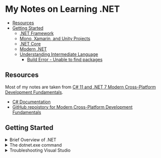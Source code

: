 # My Notes on Learning .NET

- [Resources](#resources)
- [Getting Started](#getting-started)
  - [.NET Framework](#net-framework)
  - [Mono, Xamarin, and Unity Projects](#mono-xamarin-and-unity-projects)
  - [.NET Core](#net-core)
  - [Modern .NET](#modern-net)
  - [Understanding Intermediate Language](#understanding-intermediate-language)
    - [Build Error - Unable to find packages](#build-error---unable-to-find-packages)

## Resources
Most of my notes are taken from [C# 11 and .NET 7 Modern Cross-Platform Development Fundamentals](https://www.amazon.com/11-NET-Cross-Platform-Development-Fundamentals-ebook/dp/B0B7SKMDYQ/ref=sr_1_1?keywords=modern+cross-platform+development&qid=1686430651&sprefix=modern+cross-plat%2Caps%2C111&sr=8-1).

- [C# Documentation](https://learn.microsoft.com/en-us/dotnet/csharp/)
- [GitHub repoistory for Modern Cross-Platform Development Fundamentals](https://github.com/markjprice/cs11dotnet7)

## Getting Started

<details>
  <summary>Brief Overview of .NET</summary>

### .NET Framework

.NET Framework is a development platform that includes a **Common Language Runtime (CLR)**, which manages execution of code, and a **Base Class Library (BCL)**, which provides a rich library of classes to build applications from.

.NET Framework has been an official component of the Windows operating system. However, it is now considered a Windows-only and a legacy platform.  Do not create new apps using it.

### Mono, Xamarin, and Unity Projects

Third parties developed a .NET Framework implementation named the **Mono** project. Mono is cross-platform but fell behind the official implementation of .NET Framework.

Mono has a niche as the foundation of the **Xamarin** mobile platform as well as cross-platform game development platforms like **Unity**.

Microsoft purchased Xamarin in 2016 and has integrated its functionality into Visual Studio 2022 for Mac.  

### .NET Core

Since 2015, Microsoft has been working to rewrite the .NET Framework to be truly cross-platform. The new modernized product was initially branded **.NET Core**.  .NET Core was designed to run on Windows, Linux, and macOS. .NET Core shares some components with .NET Framework but has its own runtime and set of libraries known as CoreFX. .NET Core is an open source revamp of .NET, optimized for modern application development, mainly focusing on cloud and web applications.

.NET Core includes versions up to .NET Core 3.1. 

### Modern .NET
The term **modern .NET** refers to .NET 5 and up and its predecessors that come from .NET Core.  The term **legacy .NET** refers to the .NET Framework, Mono, and Xamarin.

Starting with .NET 5, Microsoft rebranded .NET Core as **.NET**. New versions are released each year in November.  See [.NET and .NET Core Support Policy](https://dotnet.microsoft.com/en-us/platform/support/policy/dotnet-core).

Modern .NET aims to unify .NET Core with the original .NET Framework into a single, consistent platform. Enhancements include performance improvements, more APIs, better tooling, and a range of features to support various types of development, including web, mobile (via MAUI), desktop, cloud, and IoT applications.

.NET MAUI (Multi-platform App UI) is an evolution of Xamarin.Forms and aims to simplify the development of cross-platform applications for mobile and desktop from a single codebase.

### Understanding Intermediate Language

The C# compiler (named **Rosalyn**) used by the `dotnet.exe` CLI tool converts C# source code into **intermediate language (IL)** code and stores the IL in an **assembly** (a DLL or EXE file). IL code statements are like assembly language instructions, which are executed by .NET's virtual machine, known as CoreCLR.

At runtime, CoreCLR loads the IL code from the assembly, the **just-in-time (JIT)** compiler compiles it into native CPU instructions, and then it is executed by the CPU on your machine.

The benefit of this two-step process is that Microsoft can create CLRs for Linux and macOS as well as for Windows.  The same IL code runs everywhere because of the second compilation step, which generates code for the native OS and CPU instruction set.

See [this ChatGPT thread](https://chat.openai.com/share/37fbe918-a6fd-470b-9ffe-ec48dd62b920) for a brief discussion on the Common Language Runtime and just-in-time compilation.

</details>

<details>
  <summary>The dotnet.exe command</summary>

This section provides guidance on using the `dotnet.exe` command.  See the [dotnet command reference](https://learn.microsoft.com/en-us/dotnet/core/tools/dotnet) for more info.

Use `dotnet --version` to list the which version of the .NET SDK is being used:  

<img src='img/20231203-140355.png' width=400px>

Use `dotnet --info` to list other information in addition to the installed SDKs and runtimes:  

<img src='img/20231205-140504.png' width=400px>

Use `dotnet net console` to create a new console app:

![](img/20230646-164605.png)

This command targets your latest .NET SDK version by default.  Use the `-f` switch to specify a target framework:

`dotnet new console -f net6.0`

Use `dotnet run` to compile and execute the program:

![](img/20230659-165904.png)

Use `dotnet --list-sdks` to list the installed SDKs:  

![](img/20230655-145556.png)

Use `dotnet --list-runtimes` to list the installed runtimes:  

![](img/20230656-145619.png)

You can specify the language version in the project file: 

![](img/20230659-155936.png)

See [Configure language version](https://learn.microsoft.com/en-us/dotnet/csharp/language-reference/configure-language-version) for information on enabling a specific language version compiler. Getting a list of language versions is tricky. See [this explanation](https://github.com/dotnet/docs/issues/27101#issuecomment-1172989898) for more info. Using this technique, you can uncover the supported language versions, even for preview releases:  

![](img/20230601-160143.png)

</details>

<details>
  <summary>Troubleshooting Visual Studio</summary>

#### Build Error - Unable to find packages

When creating a new application and building it for the first time, you may get an error like this:
![](img/20230656-155606.png)

The error message is related to missing package sources from the NuGet package manager.  To fix this, open the NuGet package manager settings and verify the package source URL has been added:

![](img/20230658-155829.png)

See [Visual Studio Package Sources](https://learn.microsoft.com/en-us/nuget/consume-packages/install-use-packages-visual-studio#package-sources) for more details.

</details>
